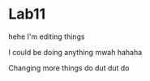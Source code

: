 # Lab11
hehe I'm editing things

I could be doing anything mwah hahaha

Changing more things do dut dut do